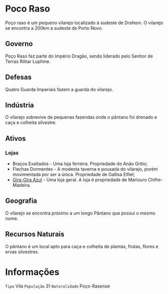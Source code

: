<!-- TITLE: Poco Raso (Vilarejo) -->
<!-- SUBTITLE: Visão geral sobre Poco Raso (Vilarejo) -->

# Poco Raso
Poço raso é um pequeno vilarejo localizado à sudeste de Drafeon. O vilarejo se encontra a 200km a sudeste de Porto Novo.

## Governo
Poço Raso faz parte do Império Dragão, sendo liderado pelo Senhor de Terras Rilitar Luphine.

## Defesas
Quatro Guarda Imperiais fazem a guarda do vilarejo.

## Indústria
O vilarejo sobrevive de pequenas fazendas onde o pântano foi drenado e caça e colheita silvestre.

## Ativos
### Lojas
* Braços Exaltados - Uma loja ferreira. Propriedade do Anão Gritio;
* Flechas Dormentes - A modesta taverna e pousada do vilarejo, porém movimentada por ser a única. Propriedade de Gallisa Elfiel;
* [Gira-Gira Azul](http://localhost/lugares/plano-material/drafeon/sudeste-de-drafeon/poco-raso-vilarejo/gira-gira-azul#gira-gira-azul) - Uma loja geral. A loja é propriedade de Mariouro Chifre-Madeira.

## Geografia
O vilarejo se encontra próximo a um longo Pântano que possui o mesmo nome.

## Recursos Naturais
O pântano é um local apto para caça e colheita de plantas, frutas, flores e ervas silvestres.

# Informações
`Tipo` Vila 
`População` 31
`Naturalidade` Poço-Rasense 